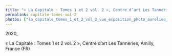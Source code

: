 ```yaml
---
title: "« La Capitale : Tomes 1 et 2 vol. 2 », Centre d’art Les Tanneries, Amilly, France (FR)"
permalink: capitale-tomes-vol-2
photos: ["la_capitale_tomes_1_et_2_vol_2_vue_exposition_photo_aurelien_mole_courtesy_des_artistes_et_des_tanneries_cac_amilly_138.jpg", "la_capitale_tomes_1_et_2_vol_2_vue_exposition_photo_aurelien_mole_courtesy_des_artistes_et_des_tanneries_cac_amilly_143.jpg", "la_capitale_tomes_1_et_2_vol_2_vue_exposition_photo_aurelien_mole_courtesy_des_artistes_et_des_tanneries_cac_amilly_145.jpg","la_capitale_tomes_1_et_2_vol_2_vue_exposition_photo_aurelien_mole_courtesy_des_artistes_et_des_tanneries_cac_amilly_146.jpg","la_capitale_tomes_1_et_2_vol_2_vue_exposition_photo_aurelien_mole_courtesy_des_artistes_et_des_tanneries_cac_amilly_147.jpg"]
---
```


2020,

« La Capitale : Tomes 1 et 2 vol. 2 », Centre d’art Les Tanneries, Amilly, France (FR)
